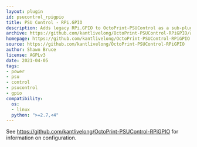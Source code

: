 ```yaml
---
layout: plugin
id: psucontrol_rpigpio
title: PSU Control - RPi.GPIO
description: Adds legacy RPi.GPIO to OctoPrint-PSUControl as a sub-plugin 
archive: https://github.com/kantlivelong/OctoPrint-PSUControl-RPiGPIO/archive/master.zip
homepage: https://github.com/kantlivelong/OctoPrint-PSUControl-RPiGPIO
source: https://github.com/kantlivelong/OctoPrint-PSUControl-RPiGPIO
author: Shawn Bruce
license: AGPLv3
date: 2021-04-05
tags:
- power
- psu
- control
- psucontrol
- gpio
compatibility:
  os:
  - linux
  python: ">=2.7,<4"
---
```


See <https://github.com/kantlivelong/OctoPrint-PSUControl-RPiGPIO> for information on configuration.
